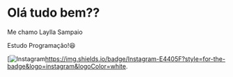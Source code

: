 # Olá tudo bem??
Me chamo Laylla Sampaio 

Estudo Programação!😆

[![Instagram](URL)https://img.shields.io/badge/Instagram-E4405F?style=for-the-badge&logo=instagram&logoColor=white.
